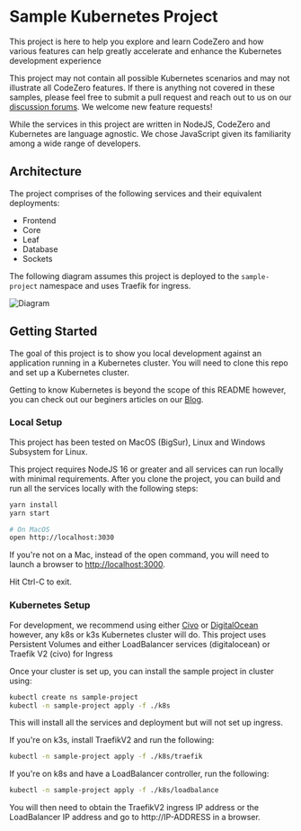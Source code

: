 # Sample Kubernetes Project

This project is here to help you explore and learn CodeZero and how various features can help greatly accelerate and enhance the Kubernetes development experience

This project may not contain all possible Kubernetes scenarios and may not illustrate all CodeZero features. If there is anything not covered in these samples, please feel free to submit a pull request and reach out to us on our [discussion forums](https://github.com/c6o/roadmap/discussions). We welcome new feature requests!

While the services in this project are written in NodeJS, CodeZero and Kubernetes are language agnostic. We chose JavaScript given its familiarity among a wide range of developers.

## Architecture

The project comprises of the following services and their equivalent deployments:

* Frontend
* Core
* Leaf
* Database
* Sockets

The following diagram assumes this project is deployed to the `sample-project` namespace and uses Traefik for ingress.

![Diagram](http://www.plantuml.com/plantuml/svg/bPJ1JXin48RFyLEON1gaXbLxx0a8LAfAAMABUgc49lOaSUErL_OOIYlUlJPEubr09DdBnZF_Pyy_uysn9t0K6iqzDAt6SUliRnJ43cY13NA1BcW4CxQ1j3B8_5AP5XmqF2tfeKLk7IqiOnfdnCbof-OBub8v5AIiOUmTF_aR7B83YRF8vDLLEdD1rFfFLUNW_cYkQ16cmQCJrX0QEXAsgQwL02VjfS8MTVL4Zgyq6BhvTb4vr0WUgu_Z3vLKFXQjZD11Od2wd9AfYMqQQuxQ67XBLglO1JLJAD-INYBTMnSxCS_KXGLv2h4iWIvpqVJNC4LdaD1ld9VGZlQb00-agkK6BEuRy8Gk6-_M-UoK3dixILl_eM9jE_Ay8MzXt-kwAg6JLcLaPwA-4tiINynyJ-BAoZs9CsorVLYv1q7MyU6DHpVau7aQM7_OFDwqrXeqvDb4XpIZsrCRZ0JtC18vy9uFkq0E3W_vFyPuV2wXGT-2m08QVmfYUMvaHFjVwXCsO8C4zXep8WSuKyj8n9L3xuVnv_2GiS6Wr_EHlnEVdJKKqxFqHYDNKhvwNkWdrc6KYFZQ9hr0c4M9ZgzjqhDf54WWc8BVkczjHMg65KkaZRMYxezl9B7TsMD1Th5PrBiuBUhNp9R9T9LzfsNdH_R8s8i_e17ej7CA_JBhu8gwHjsPTgSdl2IpvsA-aye6YzDEAhd9fafuFQIDXPH8cN8rDyKKgbHLxjdrUVtZjNJUzcTTSXdOr5h8VlQfpiQQkLsLbBkshgjK4tpwN6DoNVun6XaQ_Hy0)

## Getting Started

The goal of this project is to show you local development against an application running in a Kubernetes cluster. You will need to clone this repo and set up a Kubernetes cluster.

Getting to know Kubernetes is beyond the scope of this README however, you can check out our beginers articles on our [Blog](https://blog.codezero.io/tag/learning/).

### Local Setup

This project has been tested on MacOS (BigSur), Linux and Windows Subsystem for Linux.

This project requires NodeJS 16 or greater and all services can run locally with minimal requirements. After you clone the project, you can build and run all the services locally with the following steps:

```bash
yarn install
yarn start

# On MacOS
open http://localhost:3030
```

If you're not on a Mac, instead of the open command, you will need to launch a browser to [http://localhost:3000](http://localhost:3000).

Hit Ctrl-C to exit.

### Kubernetes Setup

For development, we recommend using either [Civo](https://civo.com) or [DigitalOcean](https://digitalocean.com) however, any k8s or k3s Kubernetes cluster will do. This project uses Persistent Volumes and either LoadBalancer services (digitalocean) or Traefik V2 (civo) for Ingress

Once your cluster is set up, you can install the sample project in cluster using:

```bash
kubectl create ns sample-project
kubectl -n sample-project apply -f ./k8s
```

This will install all the services and deployment but will not set up ingress.

If you're on k3s, install TraefikV2 and run the following:

```bash
kubectl -n sample-project apply -f ./k8s/traefik
```

If you're on k8s and have a LoadBalancer controller, run the following:

```bash
kubectl -n sample-project apply -f ./k8s/loadbalance
```

You will then need to obtain the TraefikV2 ingress IP address or the LoadBalancer IP address and go to http://IP-ADDRESS in a browser.
